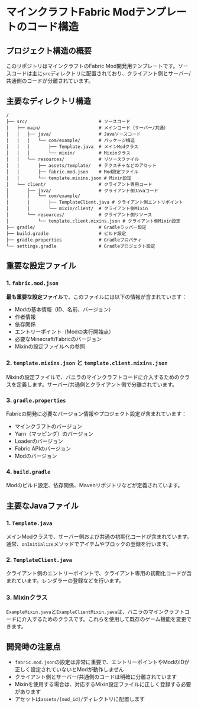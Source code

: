 # マインクラフトFabric Modテンプレートのコード構造

## プロジェクト構造の概要

このリポジトリはマインクラフトのFabric Mod開発用テンプレートです。ソースコードは主に`src`ディレクトリに配置されており、クライアント側とサーバー/共通側のコードが分離されています。

## 主要なディレクトリ構造

```
/
├── src/                           # ソースコード
│   ├── main/                      # メインコード（サーバー/共通）
│   │   ├── java/                  # Javaソースコード
│   │   │   └── com/example/       # パッケージ構造
│   │   │       ├── Template.java  # メインModクラス
│   │   │       └── mixin/         # Mixinクラス
│   │   └── resources/             # リソースファイル
│   │       ├── assets/template/   # テクスチャなどのアセット
│   │       ├── fabric.mod.json    # Mod設定ファイル
│   │       └── template.mixins.json # Mixin設定
│   └── client/                    # クライアント専用コード
│       ├── java/                  # クライアント側Javaコード
│       │   └── com/example/       
│       │       ├── TemplateClient.java # クライアント側エントリポイント
│       │       └── mixin/client/  # クライアント側Mixin
│       └── resources/             # クライアント側リソース
│           └── template.client.mixins.json # クライアント側Mixin設定
├── gradle/                        # Gradleラッパー設定
├── build.gradle                   # ビルド設定
├── gradle.properties              # Gradleプロパティ
└── settings.gradle                # Gradleプロジェクト設定
```

## 重要な設定ファイル

### 1. `fabric.mod.json`

**最も重要な設定ファイル**で、このファイルには以下の情報が含まれています：

- Modの基本情報（ID、名前、バージョン）
- 作者情報
- 依存関係
- エントリーポイント（Modの実行開始点）
- 必要なMinecraft/Fabricのバージョン
- Mixinの設定ファイルへの参照

### 2. `template.mixins.json` と `template.client.mixins.json`

Mixinの設定ファイルで、バニラのマインクラフトコードに介入するためのクラスを定義します。サーバー/共通側とクライアント側で分離されています。

### 3. `gradle.properties`

Fabricの開発に必要なバージョン情報やプロジェクト設定が含まれています：

- マインクラフトのバージョン
- Yarn（マッピング）のバージョン
- Loaderのバージョン
- Fabric APIのバージョン
- Modのバージョン

### 4. `build.gradle`

Modのビルド設定、依存関係、Mavenリポジトリなどが定義されています。

## 主要なJavaファイル

### 1. `Template.java`

メインModクラスで、サーバー側および共通の初期化コードが含まれています。通常、`onInitialize`メソッドでアイテムやブロックの登録を行います。

### 2. `TemplateClient.java`

クライアント側のエントリーポイントで、クライアント専用の初期化コードが含まれています。レンダラーの登録などを行います。

### 3. Mixinクラス

`ExampleMixin.java`と`ExampleClientMixin.java`は、バニラのマインクラフトコードに介入するためのクラスです。これらを使用して既存のゲーム機能を変更できます。

## 開発時の注意点

- `fabric.mod.json`の設定は非常に重要で、エントリーポイントやModのIDが正しく設定されていないとModが動作しません
- クライアント側とサーバー/共通側のコードは明確に分離されています
- Mixinを使用する場合は、対応するMixin設定ファイルに正しく登録する必要があります
- アセットは`assets/[mod_id]/`ディレクトリに配置します
